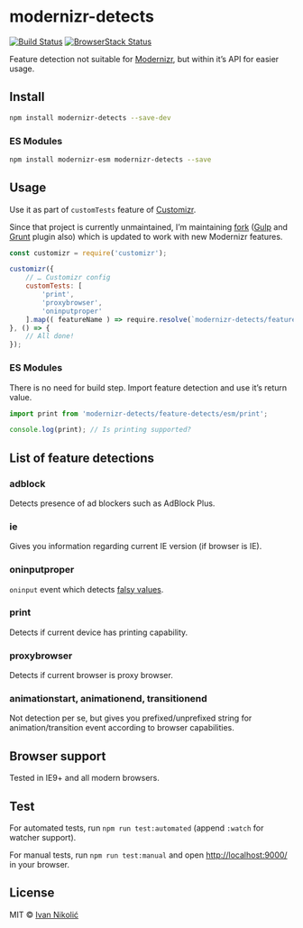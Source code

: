 # modernizr-detects

[![Build Status][ci-img]][ci] [![BrowserStack Status][browserstack-img]][browserstack]

Feature detection not suitable for [Modernizr][modernizr], but within it’s API for easier usage.

## Install

```sh
npm install modernizr-detects --save-dev
```

### ES Modules

```sh
npm install modernizr-esm modernizr-detects --save
```

## Usage

Use it as part of `customTests` feature of [Customizr][customizr].

Since that project is currently unmaintained, I’m maintaining [fork][customizr-fork] ([Gulp][customizr-fork-gulp] and [Grunt][customizr-fork-grunt] plugin also) which is updated to work with new Modernizr features.

```js
const customizr = require('customizr');

customizr({
	// … Customizr config
	customTests: [
		'print',
		'proxybrowser',
		'oninputproper'
	].map(( featureName ) => require.resolve(`modernizr-detects/feature-detects/${featureName}`))
}, () => {
	// All done!
});
```

### ES Modules

There is no need for build step. Import feature detection and use it’s return value.

```js
import print from 'modernizr-detects/feature-detects/esm/print';

console.log(print); // Is printing supported?
```

## List of feature detections

### adblock

Detects presence of ad blockers such as AdBlock Plus.

### ie

Gives you information regarding current IE version (if browser is IE).

### oninputproper

`oninput` event which detects [falsy values](https://developer.mozilla.org/en-US/docs/Web/Events/input#Browser_compatibility).

### print

Detects if current device has printing capability.

### proxybrowser

Detects if current browser is proxy browser.

### animationstart, animationend, transitionend

Not detection per se, but gives you prefixed/unprefixed string for animation/transition event according to browser capabilities.

## Browser support

Tested in IE9+ and all modern browsers.

## Test

For automated tests, run `npm run test:automated` (append `:watch` for watcher support).

For manual tests, run `npm run test:manual` and open <http://localhost:9000/> in your browser.

## License

MIT © [Ivan Nikolić](http://ivannikolic.com)

[modernizr]: http://modernizr.com
[customizr]: https://github.com/doctyper/customizr
[customizr-fork]: https://github.com/niksy/customizr
[customizr-fork-gulp]: https://github.com/niksy/gulp-modernizr
[customizr-fork-grunt]: https://github.com/niksy/grunt-modernizr
[ci]: https://travis-ci.org/niksy/modernizr-detects
[ci-img]: https://travis-ci.org/niksy/modernizr-detects.svg?branch=master
[browserstack]: https://www.browserstack.com/
[browserstack-img]: https://www.browserstack.com/automate/badge.svg?badge_key=NVhJRVhOMzBSZXRCSDNxSUF1ZW55cnJGQ0xyZTNJcDFQSGUyZnl4MG5KWT0tLUN1blZwQXFpak52dEhWQjY4dmlpQlE9PQ==--c4141f7b0cbc97b29063b1c65b1a8e1b6b3833d9
